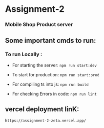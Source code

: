 # Assignment-2

### Mobile Shop Product server

## Some important cmds to run:

### To run Locally : 
- For starting the server:  `npm run start:dev`

- To start for production:  `npm run start:prod`
- For compiling ts into js:  `npm run build`
- For checking Errors in code: `npm run lint`

## vercel deployment linK:
`https://assignment-2-zeta.vercel.app/`